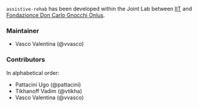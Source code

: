 `assistive-rehab` has been developed within the Joint Lab between [IIT](https://www.iit.it) and [Fondazionce Don Carlo Gnocchi Onlus](https://www.dongnocchi.it).

### Maintainer

- Vasco Valentina (@vvasco)

### Contributors

In alphabetical order:

- Pattacini Ugo (@pattacini)
- Tikhanoff Vadim (@vtikha)
- Vasco Valentina (@vvasco)
